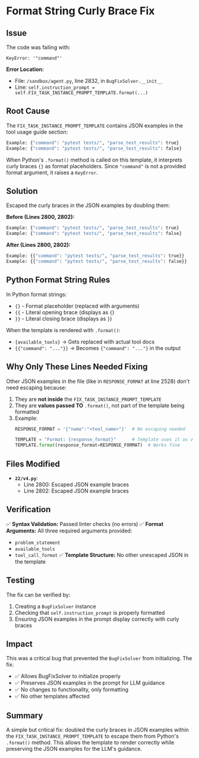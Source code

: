 # Format String Curly Brace Fix

## Issue
The code was failing with:
```
KeyError: '"command"'
```

**Error Location:**
- File: `/sandbox/agent.py`, line 2832, in `BugFixSolver.__init__`
- Line: `self.instruction_prompt = self.FIX_TASK_INSTANCE_PROMPT_TEMPLATE.format(...)`

## Root Cause

The `FIX_TASK_INSTANCE_PROMPT_TEMPLATE` contains JSON examples in the tool usage guide section:

```python
Example: {"command": "pytest tests/", "parse_test_results": true}
Example: {"command": "pytest tests/", "parse_test_results": false}
```

When Python's `.format()` method is called on this template, it interprets curly braces `{}` as format placeholders. Since `"command"` is not a provided format argument, it raises a `KeyError`.

## Solution

Escaped the curly braces in the JSON examples by doubling them:

**Before (Lines 2800, 2802):**
```python
Example: {"command": "pytest tests/", "parse_test_results": true}
Example: {"command": "pytest tests/", "parse_test_results": false}
```

**After (Lines 2800, 2802):**
```python
Example: {{"command": "pytest tests/", "parse_test_results": true}}
Example: {{"command": "pytest tests/", "parse_test_results": false}}
```

## Python Format String Rules

In Python format strings:
- `{}` - Format placeholder (replaced with arguments)
- `{{` - Literal opening brace (displays as `{`)
- `}}` - Literal closing brace (displays as `}`)

When the template is rendered with `.format()`:
- `{available_tools}` → Gets replaced with actual tool docs
- `{{"command": "..."}}` → Becomes `{"command": "..."}` in the output

## Why Only These Lines Needed Fixing

Other JSON examples in the file (like in `RESPONSE_FORMAT` at line 2528) don't need escaping because:

1. They are **not inside** the `FIX_TASK_INSTANCE_PROMPT_TEMPLATE`
2. They are **values passed TO** `.format()`, not part of the template being formatted
3. Example:
   ```python
   RESPONSE_FORMAT = '{"name":"<tool_name>"}'  # No escaping needed
   
   TEMPLATE = "Format: {response_format}"      # Template uses it as value
   TEMPLATE.format(response_format=RESPONSE_FORMAT)  # Works fine
   ```

## Files Modified

- **`22/v4.py`**:
  - Line 2800: Escaped JSON example braces
  - Line 2802: Escaped JSON example braces

## Verification

✅ **Syntax Validation:** Passed linter checks (no errors)
✅ **Format Arguments:** All three required arguments provided:
  - `problem_statement`
  - `available_tools`
  - `tool_call_format`
✅ **Template Structure:** No other unescaped JSON in the template

## Testing

The fix can be verified by:
1. Creating a `BugFixSolver` instance
2. Checking that `self.instruction_prompt` is properly formatted
3. Ensuring JSON examples in the prompt display correctly with curly braces

## Impact

This was a critical bug that prevented the `BugFixSolver` from initializing. The fix:
- ✅ Allows BugFixSolver to initialize properly
- ✅ Preserves JSON examples in the prompt for LLM guidance
- ✅ No changes to functionality, only formatting
- ✅ No other templates affected

## Summary

A simple but critical fix: doubled the curly braces in JSON examples within the `FIX_TASK_INSTANCE_PROMPT_TEMPLATE` to escape them from Python's `.format()` method. This allows the template to render correctly while preserving the JSON examples for the LLM's guidance.

